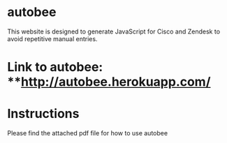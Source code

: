 # autobee
This website is designed to generate JavaScript for Cisco and Zendesk to avoid repetitive manual entries.

# Link to autobee: **http://autobee.herokuapp.com/

# Instructions
Please find the attached pdf file for how to use autobee
